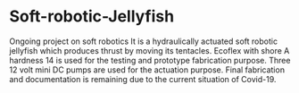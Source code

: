 # Soft-robotic-Jellyfish
Ongoing project on soft robotics
It is a hydraulically actuated soft robotic jellyfish which produces thrust by moving its tentacles. Ecoflex with shore A hardness 14 is used for the testing and prototype fabrication purpose. Three 12 volt mini DC pumps are used for the actuation purpose. Final fabrication and documentation is remaining due to the current situation of Covid-19.
